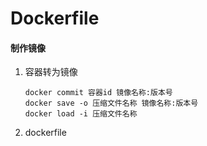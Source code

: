 # Dockerfile

#### 制作镜像

1. 容器转为镜像

   ```
   docker commit 容器id 镜像名称:版本号
   docker save -o 压缩文件名称 镜像名称:版本号
   docker load -i 压缩文件名称
   ```

2. dockerfile

   ```
   
   ```

   


